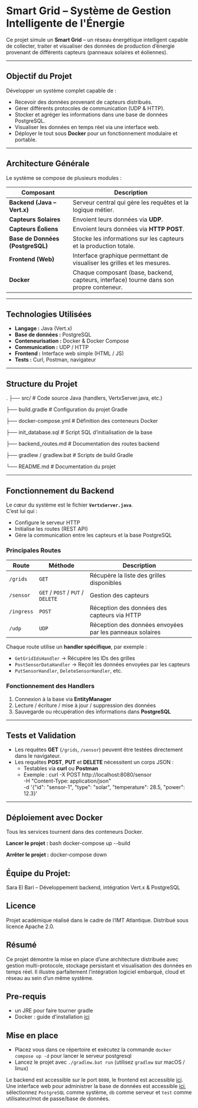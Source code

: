 # Smart Grid – Système de Gestion Intelligente de l'Énergie

Ce projet simule un **Smart Grid** – un réseau énergétique intelligent capable de collecter, traiter et visualiser des données de production d’énergie provenant de différents capteurs (panneaux solaires et éoliennes).

---

## Objectif du Projet
Développer un système complet capable de :
- Recevoir des données provenant de capteurs distribués.
- Gérer différents protocoles de communication (UDP & HTTP).
- Stocker et agréger les informations dans une base de données PostgreSQL.
- Visualiser les données en temps réel via une interface web.
- Déployer le tout sous **Docker** pour un fonctionnement modulaire et portable.

---

## Architecture Générale

Le système se compose de plusieurs modules :

| Composant | Description |
|------------|-------------|
| **Backend (Java – Vert.x)** | Serveur central qui gère les requêtes et la logique métier. |
| **Capteurs Solaires** | Envoient leurs données via **UDP**. |
| **Capteurs Éoliens** | Envoient leurs données via **HTTP POST**. |
| **Base de Données (PostgreSQL)** | Stocke les informations sur les capteurs et la production totale. |
| **Frontend (Web)** | Interface graphique permettant de visualiser les grilles et les mesures. |
| **Docker** | Chaque composant (base, backend, capteurs, interface) tourne dans son propre conteneur. |

---

## Technologies Utilisées

- **Langage :** Java (Vert.x)
- **Base de données :** PostgreSQL
- **Conteneurisation :** Docker & Docker Compose
- **Communication :** UDP / HTTP
- **Frontend :** Interface web simple (HTML / JS)
- **Tests :** Curl, Postman, navigateur

---

## Structure du Projet

.
├── src/                     # Code source Java (handlers, VertxServer.java, etc.)

├── build.gradle             # Configuration du projet Gradle

├── docker-compose.yml       # Définition des conteneurs Docker

├── init_database.sql        # Script SQL d’initialisation de la base

├── backend_routes.md        # Documentation des routes backend

├── gradlew / gradlew.bat    # Scripts de build Gradle

└── README.md                # Documentation du projet

---

## Fonctionnement du Backend

Le cœur du système est le fichier **`VertxServer.java`**.  
C’est lui qui :
- Configure le serveur HTTP
- Initialise les routes (REST API)
- Gère la communication entre les capteurs et la base PostgreSQL

### Principales Routes

| Route | Méthode | Description |
|-------|----------|-------------|
| `/grids` | `GET` | Récupère la liste des grilles disponibles |
| `/sensor` | `GET` / `POST` / `PUT` / `DELETE` | Gestion des capteurs |
| `/ingress` | `POST` | Réception des données des capteurs via HTTP |
| `/udp` | `UDP` | Réception des données envoyées par les panneaux solaires |

Chaque route utilise un **handler spécifique**, par exemple :
- `GetGridIdsHandler` → Récupère les IDs des grilles  
- `PostSensorDataHandler` → Reçoit les données envoyées par les capteurs  
- `PutSensorHandler`, `DeleteSensorHandler`, etc.  

### Fonctionnement des Handlers

1. Connexion à la base via **EntityManager**
2. Lecture / écriture / mise à jour / suppression des données
3. Sauvegarde ou récupération des informations dans **PostgreSQL**

---

## Tests et Validation

- Les requêtes **GET** (`/grids`, `/sensor`) peuvent être testées directement dans le navigateur.  
- Les requêtes **POST**, **PUT** et **DELETE** nécessitent un corps JSON :
  - Testables via **curl** ou **Postman**
  - Exemple :
curl -X POST http://localhost:8080/sensor \
  -H "Content-Type: application/json" \
  -d '{"id": "sensor-1", "type": "solar", "temperature": 28.5, "power": 12.3}'

---

## Déploiement avec Docker
Tous les services tournent dans des conteneurs Docker.

**Lancer le projet :**
bash
docker-compose up --build

**Arrêter le projet :**
docker-compose down

## Équipe du Projet:
Sara El Bari – Développement backend, intégration Vert.x & PostgreSQL

## Licence
Projet académique réalisé dans le cadre de l’IMT Atlantique.
Distribué sous licence Apache 2.0.

## Résumé
Ce projet démontre la mise en place d’une architecture distribuée avec gestion multi-protocole, stockage persistant et visualisation des données en temps réel.
Il illustre parfaitement l’intégration logiciel embarqué, cloud et réseau au sein d’un même système.

## Pre-requis

- un JRE pour faire tourner gradle
- Docker : guide d'installation [ici](https://docs.docker.com/engine/install/)

## Mise en place

- Placez vous dans ce répertoire et exécutez la commande `docker compose up -d` pour lancer le serveur postgresql
- Lancez le projet avec `./gradlew.bat run` (utilisez `gradlew` sur macOS / linux)

Le backend est accessible sur le port `8080`, le frontend est accessible [ici](http://localhost:8082).
Une interface web pour administrer la base de données est accessible [ici](http://localhost:80801), sélectionnez `PostgreSQL` comme système, `db` comme serveur et `test` comme utilisateur/mot de passe/base de données. 
